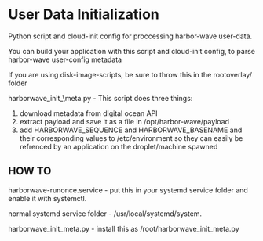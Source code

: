 User Data Initialization
========================
Python script and cloud-init config for proccessing harbor-wave user-data.

You can build your application with this script and cloud-init config, to parse
harbor-wave user-config metadata

If you are using disk-image-scripts, be sure to throw
this in the rootoverlay/ folder

harborwave\_init_\meta.py -
This script does three things:
1. download metadata from digital ocean API
2. extract payload and save it as a file in /opt/harbor-wave/payload
3. add HARBORWAVE\_SEQUENCE and HARBORWAVE\_BASENAME and their corresponding
values to /etc/environment so they can easily be refrenced by an application
on the droplet/machine spawned

HOW TO
-------

harborwave-runonce.service - put this in your systemd service folder and
enable it with systemctl.

normal systemd service folder - /usr/local/systemd/system.

harborwave\_init\_meta.py - install this as /root/harborwave\_init\_meta.py
